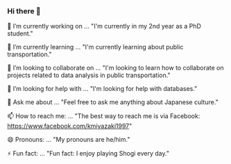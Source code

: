 ### Hi there 👋

<!--
**katamochi/katamochi** is a ✨ _special_ ✨ repository because its `README.md` (this file) appears on your GitHub profile.

Here are some ideas to get you started:
-->
🔭 I’m currently working on ...
"I'm currently in my 2nd year as a PhD student."

🌱 I’m currently learning ...
"I'm currently learning about public transportation."

👯 I’m looking to collaborate on ...
"I'm looking to learn how to collaborate on projects related to data analysis in public transportation."

🤔 I’m looking for help with ...
"I'm looking for help with databases."

💬 Ask me about ...
"Feel free to ask me anything about Japanese culture."

📫 How to reach me: ...
"The best way to reach me is via Facebook: https://www.facebook.com/kmiyazaki1997"

😄 Pronouns: ...
"My pronouns are he/him."

⚡ Fun fact: ...
"Fun fact: I enjoy playing Shogi every day."

